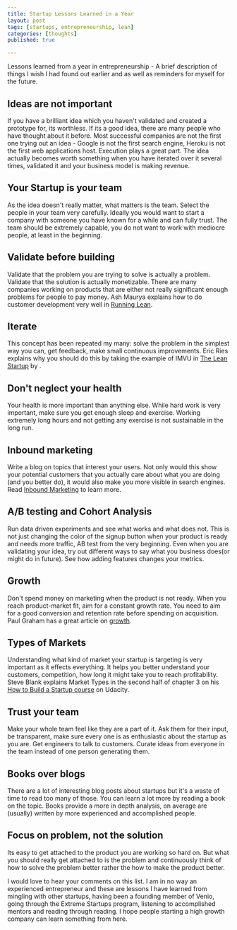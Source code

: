 ```yaml
--- 
title: Startup Lessons Learned in a Year 
layout: post 
tags: [startups, entrepreneurship, lean] 
categories: [thoughts] 
published: true 

---
```

 
Lessons learned from a year in entrepreneurship - A brief description of things I wish I had found out earlier and as well as reminders for myself for the future. 
 
Ideas are not important 
----------------------- 
If you have a brilliant idea which you haven't validated and created a prototype for, its worthless. If its a good idea, there are many people who have thought about it before. Most successful companies are not the first one trying out an idea - Google is not the first search engine, Heroku is not the first web applications host. Execution plays a great part. The idea actually becomes worth something when you have iterated over it several times, validated it and your business model is making revenue. 
 
 
Your Startup is your team 
------------------------- 
As the idea doesn't really matter, what matters is the team. Select the people in your team very carefully. Ideally you would want to start a company with someone you have known for a while and can fully trust. The team should be extremely capable, you do not want to work with mediocre people, at least in the beginning. 
 
 
Validate before building 
------------------------ 
Validate that the problem you are trying to solve is actually a problem. Validate that the solution is actually monetizable. There are many companies working on products that are either not really significant enough problems for people to pay money. Ash Maurya explains how to do customer development very well in [Running Lean](http://runninglean.co/).
 
Iterate 
------- 
This concept has been repeated my many: solve the problem in the simplest way you can, get feedback, make small continuous improvements. Eric Ries explains why you should do this by taking the example of IMVU in [The Lean Startup](http://theleanstartup.com/) by .
 
 
Don't neglect your health 
------------------------- 
Your health is more important than anything else. While hard work is very important, make sure you get enough sleep and exercise. Working extremely long hours and not getting any exercise is not sustainable in the long run.  
 
 
Inbound marketing 
----------------- 
Write a blog on topics that interest your users. Not only would this show your potential customers that you actually care about what you are doing (and you better do), it would also make you more visible in search engines. Read [Inbound Marketing](http://www.hubspot.com/blog/bid/5210/Inbound-Marketing-Book-Launched-in-Stores-Today) to learn more.
 
 
A/B testing and Cohort Analysis 
-------------------------------
Run data driven experiments and see what works and what does not. This is not just changing the color of the signup button when your product is ready and needs more traffic, AB test from the very beginning. Even when you are validating your idea, try out different ways to say what you business does(or might do in future). See how adding features changes your metrics. 
 
 
Growth 
------ 
Don't spend money on marketing when the product is not ready. When you reach product-market fit, aim for a constant growth rate. You need to aim for a good conversion and retention rate before spending on acquisition.  
Paul Graham has a great article on [growth](http://paulgraham.com/growth.html).
 
 
Types of Markets 
---------------- 
Understanding what kind of market your startup is targeting is very important as it effects everything. It helps you better understand your customers, competition, how long it might take you to reach profitability.  
Steve Blank explains Market Types in the second half of chapter 3 on his [How to Build a Startup course](https://www.udacity.com/course/ep245) on Udacity. 
 
 
Trust your team 
--------------- 
Make your whole team feel like they are a part of it. Ask them for their input, be transparent, make sure every one is as enthusiastic about the startup as you are. Get engineers to talk to customers. Curate ideas from everyone in the team instead of one person generating them. 
 
 
Books over blogs 
---------------- 
There are a lot of interesting blog posts about startups but it's a waste of time to read too many of those. You can learn a lot more by reading a book on the topic. Books provide a more in depth analysis, on average are (usually) written by more experienced and accomplished people. 


Focus on problem, not the solution 
---------------------------------- 
Its easy to get attached to the product you are working so hard on. But what you should really get attached to is the problem and continuously think of how to solve the problem better rather the how to make the product better. 
 
 
I would love to hear your comments on this list. I am in no way an experienced entrepreneur and these are lessons I have learned from mingling with other startups, having been a founding member of Venio, going through the Extreme Startups program, listening to accomplished mentors and reading through reading. I hope people starting a high growth company can learn something from here. 